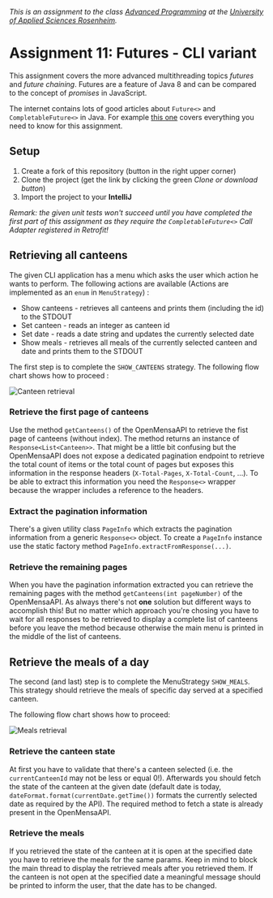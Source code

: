_This is an assignment to the class [Advanced Programming](https://hsro-inf-fpk.github.io) at the [University of Applied Sciences Rosenheim](http://www.th-rosenheim.de)._


# Assignment 11: Futures - CLI variant

This assignment covers the more advanced multithreading topics _futures_ and _future chaining_.
Futures are a feature of Java 8 and can be compared to the concept of _promises_ in JavaScript.

The internet contains lots of good articles about `Future<>` and `CompletableFuture<>` in Java.
For example [this one](http://www.deadcoderising.com/java8-writing-asynchronous-code-with-completablefuture/) covers everything you need to know for this assignment.


## Setup

1. Create a fork of this repository (button in the right upper corner)
1. Clone the project (get the link by clicking the green _Clone or download button_)
1. Import the project to your **IntelliJ**

_Remark: the given unit tests won't succeed until you have completed the first part of this assignment as they require the `CompletableFuture<>` Call Adapter registered in Retrofit!_

## Retrieving all canteens

The given CLI application has a menu which asks the user which action he wants to perform.
The following actions are available (Actions are implemented as an `enum` in `MenuStrategy`) :

* Show canteens - retrieves all canteens and prints them (including the id) to the STDOUT
* Set canteen - reads an integer as canteen id
* Set date - reads a date string and updates the currently selected date
* Show meals - retrieves all meals of the currently selected canteen and date and prints them to the STDOUT

The first step is to complete the `SHOW_CANTEENS` strategy.
The following flow chart shows how to proceed :

![Canteen retrieval](./assets/images/CanteenRetrievalFlow.svg)

### Retrieve the first page of canteens 

Use the method `getCanteens()` of the OpenMensaAPI to retrieve the fist page of canteens (without index).
The method returns an instance of `Response<List<Canteen>>`.
That might be a little bit confusing but the OpenMensaAPI does not expose a dedicated pagination endpoint to retrieve the total count of items or the total count of pages but exposes this information in the response headers (`X-Total-Pages`, `X-Total-Count`, ...).
To be able to extract this information you need the `Response<>` wrapper because the wrapper includes a reference to the headers.

### Extract the pagination information

There's a given utility class `PageInfo` which extracts the pagination information from a generic `Response<>` object. To create a `PageInfo` instance use the static factory method `PageInfo.extractFromResponse(...)`.

### Retrieve the remaining pages

When you have the pagination information extracted you can retrieve the remaining pages with the method `getCanteens(int pageNumber)` of the OpenMensaAPI.
As always there's not **one** solution but different ways to accomplish this!
But no matter which approach you're chosing you have to wait for all responses to be retrieved to display a complete list of canteens before you leave the method because otherwise the main menu is printed in the middle of the list of canteens.

## Retrieve the meals of a day

The second (and last) step is to complete the MenuStrategy `SHOW_MEALS`.
This strategy should retrieve the meals of specific day served at a specified canteen.

The following flow chart shows how to proceed:

![Meals retrieval](./assets/images/MealsRetrievalFlow.svg)

### Retrieve the canteen state

At first you have to validate that there's a canteen selected (i.e. the `currentCanteenId` may not be less or equal 0!).
Afterwards you should fetch the state of the canteen at the given date (default date is today, `dateFormat.format(currentDate.getTime())` formats the currently selected date as required by the API).
The required method to fetch a state is already present in the OpenMensaAPI.

### Retrieve the meals

If you retrieved the state of the canteen at it is open at the specified date you have to retrieve the meals for the same params.
Keep in mind to block the main thread to display the retrieved meals after you retrieved them.
If the canteen is not open at the specified date a meaningful message should be printed to inform the user, that the date has to be changed.
